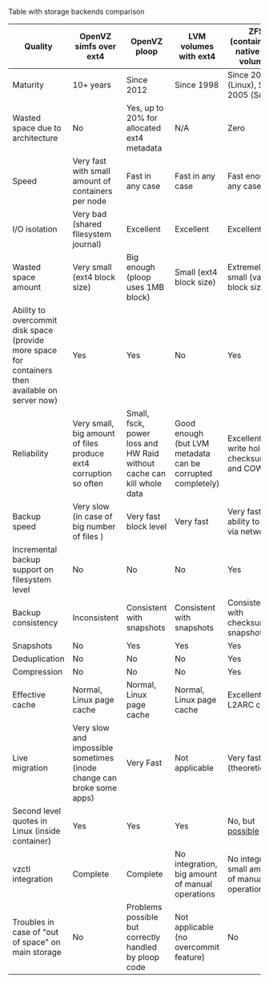 Table with storage backends comparison

| Quality | OpenVZ simfs over ext4         | OpenVZ ploop       | LVM volumes with ext4         | ZFS (container on native ZFS volume,)|
| --------| -------------  |-------------| ------------| -------|
| Maturity| 10+ years      | Since 2012  | Since 1998  | Since 2014 (Linux), Since 2005 (Solaris)        |
| Wasted space due to architecture | No | Yes, up to 20% for allocated ext4 metadata | N/A | Zero |
| Speed   | Very fast with small amount of containers per node      | Fast in any case        | Fast in any case       | Fast enough in any case|
| I/O isolation | Very bad (shared filesystem journal) | Excellent   | Excellent   | Excellent |
| Wasted space amount      | Very small (ext4 block size) | Big enough (ploop uses 1MB block) | Small (ext4 block size) | Extremely small (variable block size) | 
| Ability to overcommit disk space (provide more space for containers then available on server now) | Yes | Yes | No | Yes |
| Reliability | Very small, big amount of files produce ext4 corruption so often | Small, fsck, power loss and HW Raid without cache can kill whole data | Good enough (but LVM metadata can be corrupted completely) | Excellent (no write hole, checksumming and COW) | 
| Backup speed | Very slow (in case of big number of files ) | Very fast block level | Very fast | Very fast (with ability to send via network) |
| Incremental backup support on filesystem level | No | No | No | Yes |
| Backup consistency | Inconsistent | Consistent with snapshots | Consistent with snapshots | Consistent with checksummed snapshots |
| Snapshots | No | Yes | Yes | Yes |
| Deduplication | No | No | No | Yes |
| Compression | No | No | No | Yes |
| Effective cache | Normal, Linux page cache | Normal, Linux page cache | Normal, Linux page cache | Excellent, L2ARC cache |
| Live migration | Very slow and impossible sometimes (inode change can broke some apps) | Very Fast | Not applicable | Very fast (theoretically) |
| Second level quotes in Linux (inside container) | Yes | Yes | Yes | No, but [possible](https://github.com/zfsonlinux/zfs/pull/2577) |
| vzctl integration | Complete | Complete | No integration, big amount of manual operations | No integration, small amount of manual operations |
|Troubles in case of "out of space" on main storage| No | Problems possible but correctly handled by ploop code   | Not applicable (no overcommit feature) | No | 
